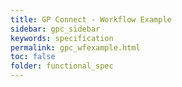 ```yaml
---
title: GP Connect - Workflow Example
sidebar: gpc_sidebar
keywords: specification
permalink: gpc_wfexample.html
toc: false
folder: functional_spec
---
```


